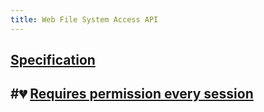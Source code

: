 ```yaml
---
title: Web File System Access API
---
```


## [Specification](https://wicg.github.io/file-system-access/)
## #💔 [Requires permission every session](https://web.dev/file-system-access/#stored-file-or-directory-handles-and-permissions)
